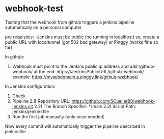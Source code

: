 # webhook-test
Testing that the webhook from github triggers a jenkins pipeline automatically on a personal computer
 
pre requisites:
-Jenkins must be public (no running in localhost)
  so, create a public URL with localtunnel (got 502 bad gateway)
  or Pinggy (works fine so far)

In github: 
1)  Webhook must point to the Jenkins public ip address and add /github-webhook/ at the end: 
  https://JenkinsPublicURL/github-webhook/ 
  example: https://mysubdomain.a.pinggy.link/github-webhook/

In Jenkins configuration:
1) Check <GitHub hook trigger for GITScm polling>
2) Pipeline <Pipeline script from SCM>
2.1) Repository URL: https://github.com/SCuellar80/webhook-jenkins.git
2.2) The Branch Specifier: */main
2.3) Script Path: jenkins/jenkinsfile
3) Run the first job manually (only once needed)

Now every commit will automatically trigger the pipeline described in jenkinsfile
